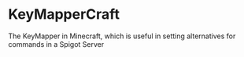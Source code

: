 # KeyMapperCraft
The KeyMapper in Minecraft, which is useful in setting alternatives for commands in a Spigot Server
